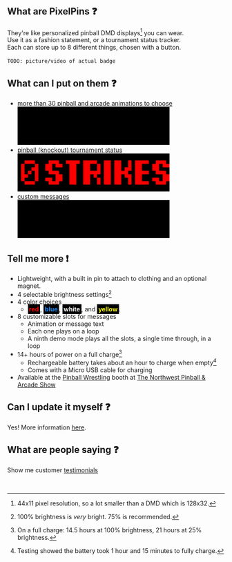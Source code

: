 ## What are PixelPins :question:
They're like personalized pinball DMD displays[^1] you can wear. \
Use it as a fashion statement, or a tournament status tracker. \
Each can store up to 8 different things, chosen with a button.

`TODO: picture/video of actual badge`

## What can I put on them :question:
- [more than 30 pinball and arcade animations to choose](art/) \
  <kbd><a href="art/"><img src="images/Invaders2_PREVIEW.gif"></a></kbd>
- [pinball (knockout) tournament status](art_knockout/) \
  <kbd><a href="art_knockout/"><img src="images/KnockoutSet2_Preview.gif"></a></kbd>
- [custom messages](custom_text/) \
  <kbd><a href="custom_text/"><img src="images/NWPAS-Inova-11x6_PREVIEW.gif"></a></kbd>

## Tell me more :exclamation:
- Lightweight, with a built in pin to attach to clothing and an optional magnet.
- 4 selectable brightness settings[^2]
- 4 color choices
  - <span style="background-color:#000;color:red;font-weight:bold;padding:3px">red</span>, <span style="background-color:#000;color:dodgerblue;font-weight:bold;padding:3px">blue</span>, <span style="background-color:#000;color:white;font-weight:bold;padding:3px">white</span>, and <span style="background-color:#000;color:yellow;font-weight:bold;padding:3px">yellow</span>.
- 8 customizable slots for messages
  - Animation or message text
  - Each one plays on a loop
  - A ninth demo mode plays all the slots, a single time through, in a loop
- 14+ hours of power on a full charge[^3]
  - Rechargeable battery takes about an hour to charge when empty[^4]
  - Comes with a Micro USB cable for charging
- Available at the [Pinball Wrestling](https://pinballwrestling.com/) booth at [The Northwest Pinball & Arcade Show](https://www.nwpinballshow.com/)

## Can I update it myself :question:
Yes! More information [here](how_to_update/).

## What are people saying :question:
Show me customer [testimonials](testimonials/)

<br/>

[^1]: 44x11 pixel resolution, so a lot smaller than a DMD which is 128x32.
[^2]: 100% brightness is *very* bright. 75% is recommended.
[^3]: On a full charge: 14.5 hours at 100% brightness, 21 hours at 25% brightness.
[^4]: Testing showed the battery took 1 hour and 15 minutes to fully charge.
